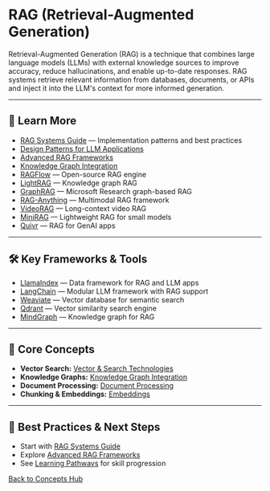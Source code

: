 # RAG (Retrieval-Augmented Generation)

Retrieval-Augmented Generation (RAG) is a technique that combines large language models (LLMs) with external knowledge sources to improve accuracy, reduce hallucinations, and enable up-to-date responses. RAG systems retrieve relevant information from databases, documents, or APIs and inject it into the LLM's context for more informed generation.

---

## 📖 Learn More

- [RAG Systems Guide](../guides/rag-systems.md) — Implementation patterns and best practices
- [Design Patterns for LLM Applications](../reference/techniques/dessign_patterns_for_llm_applications/README.md#rag-patterns)
- [Advanced RAG Frameworks](../reference/core-technologies.md#rag--knowledge-systems)
- [Knowledge Graph Integration](../reference/core-technologies.md#knowledge-graph-integration)
- [RAGFlow](https://github.com/infiniflow/ragflow) — Open-source RAG engine
- [LightRAG](./lightrag.md) — Knowledge graph RAG
- [GraphRAG](./graphrag.md) — Microsoft Research graph-based RAG
- [RAG-Anything](./rag-anything.md) — Multimodal RAG framework
- [VideoRAG](./videorag.md) — Long-context video RAG
- [MiniRAG](./minirag.md) — Lightweight RAG for small models
- [Quivr](https://github.com/QuivrHQ/quivr) — RAG for GenAI apps

---

## 🛠️ Key Frameworks & Tools

- [LlamaIndex](https://www.llamaindex.ai/) — Data framework for RAG and LLM apps
- [LangChain](https://www.langchain.com/) — Modular LLM framework with RAG support
- [Weaviate](https://weaviate.io/) — Vector database for semantic search
- [Qdrant](https://qdrant.tech/) — Vector similarity search engine
- [MindGraph](https://github.com/yoheinakajima/MindGraph) — Knowledge graph for RAG

---

## 🧠 Core Concepts

- **Vector Search:** [Vector & Search Technologies](../reference/core-technologies.md#vector--search-technologies)
- **Knowledge Graphs:** [Knowledge Graph Integration](../reference/core-technologies.md#knowledge-graph-integration)
- **Document Processing:** [Document Processing](../reference/core-technologies.md#document-processing)
- **Chunking & Embeddings:** [Embeddings](./embeddings.md)

---

## 🚀 Best Practices & Next Steps

- Start with [RAG Systems Guide](../guides/rag-systems.md)
- Explore [Advanced RAG Frameworks](../reference/core-technologies.md#rag--knowledge-systems)
- See [Learning Pathways](./learning-pathways.md) for skill progression

[Back to Concepts Hub](./README.md)
